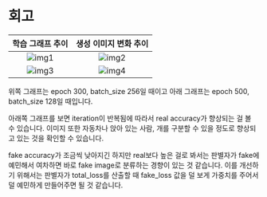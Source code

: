 # 회고

학습 그래프 추이 | 생성 이미지 변화 추이
:--:|:--:
![img1](https://github.com/ethan-yoo/2022_AIFFEL/blob/main/Exploration/E14/gifs/dcgan_history.gif) | ![img2](https://github.com/ethan-yoo/2022_AIFFEL/blob/main/Exploration/E14/gifs/fashion_mnist_dcgan.gif)
![img3](https://github.com/ethan-yoo/2022_AIFFEL/blob/main/Exploration/E14/gifs/re_history.gif) | ![img4](https://github.com/ethan-yoo/2022_AIFFEL/blob/main/Exploration/E14/gifs/re_gan.gif)

위쪽 그래프는 epoch 300, batch_size 256일 때이고 아래 그래프는 epoch 500, batch_size 128일 때입니다.

아래쪽 그래프를 보면 iteration이 반복됨에 따라서 real accuracy가 향상되는 걸 볼 수 있습니다. 이미지 또한 자동차나 앉아 있는 사람, 개를 구분할 수 있을 정도로 향상되고 있는 것을 확인할 수 있습니다.

fake accuracy가 조금씩 낮아지긴 하지만 real보다 높은 걸로 봐서는 판별자가 fake에 예민해서 여차하면 바로 fake image로 분류하는 경향이 있는 것 같습니다. 이를 개선하기 위해서는 판별자가 total_loss를 산출할 때 fake_loss 값을 덜 보게 가중치를 주어서 덜 예민하게 만들어주면 될 것 같습니다.
